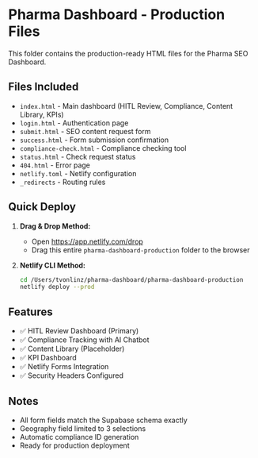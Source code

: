# Pharma Dashboard - Production Files

This folder contains the production-ready HTML files for the Pharma SEO Dashboard.

## Files Included

- `index.html` - Main dashboard (HITL Review, Compliance, Content Library, KPIs)
- `login.html` - Authentication page
- `submit.html` - SEO content request form
- `success.html` - Form submission confirmation
- `compliance-check.html` - Compliance checking tool
- `status.html` - Check request status
- `404.html` - Error page
- `netlify.toml` - Netlify configuration
- `_redirects` - Routing rules

## Quick Deploy

1. **Drag & Drop Method:**
   - Open https://app.netlify.com/drop
   - Drag this entire `pharma-dashboard-production` folder to the browser

2. **Netlify CLI Method:**
   ```bash
   cd /Users/tvonlinz/pharma-dashboard/pharma-dashboard-production
   netlify deploy --prod
   ```

## Features

- ✅ HITL Review Dashboard (Primary)
- ✅ Compliance Tracking with AI Chatbot
- ✅ Content Library (Placeholder)
- ✅ KPI Dashboard
- ✅ Netlify Forms Integration
- ✅ Security Headers Configured

## Notes

- All form fields match the Supabase schema exactly
- Geography field limited to 3 selections
- Automatic compliance ID generation
- Ready for production deployment